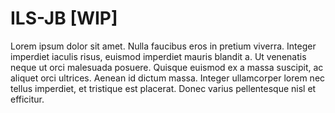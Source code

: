 # ILS-JB [WIP]

Lorem ipsum dolor sit amet. Nulla faucibus eros in pretium viverra. Integer imperdiet iaculis risus, euismod imperdiet mauris blandit a.
Ut venenatis neque ut orci malesuada posuere. Quisque euismod ex a massa suscipit, ac aliquet orci ultrices.
Aenean id dictum massa. Integer ullamcorper lorem nec tellus imperdiet, et tristique est placerat.
Donec varius pellentesque nisl et efficitur.